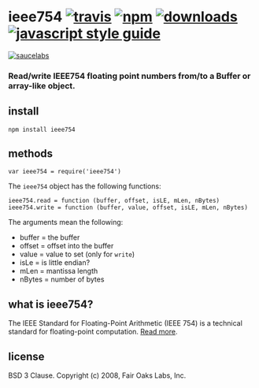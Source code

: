 # ieee754 [![travis][travis-image]][travis-url] [![npm][npm-image]][npm-url] [![downloads][downloads-image]][downloads-url] [![javascript style guide][standard-image]][standard-url][travis-image]: https://img.shields.io/travis/feross/ieee754/master.svg[travis-url]: https://travis-ci.org/feross/ieee754[npm-image]: https://img.shields.io/npm/v/ieee754.svg[npm-url]: https://npmjs.org/package/ieee754[downloads-image]: https://img.shields.io/npm/dm/ieee754.svg[downloads-url]: https://npmjs.org/package/ieee754[standard-image]: https://img.shields.io/badge/code_style-standard-brightgreen.svg[standard-url]: https://standardjs.com[![saucelabs][saucelabs-image]][saucelabs-url][saucelabs-image]: https://saucelabs.com/browser-matrix/ieee754.svg[saucelabs-url]: https://saucelabs.com/u/ieee754### Read/write IEEE754 floating point numbers from/to a Buffer or array-like object.## install```npm install ieee754```## methods`var ieee754 = require('ieee754')`The `ieee754` object has the following functions:```ieee754.read = function (buffer, offset, isLE, mLen, nBytes)ieee754.write = function (buffer, value, offset, isLE, mLen, nBytes)```The arguments mean the following:- buffer = the buffer- offset = offset into the buffer- value = value to set (only for `write`)- isLe = is little endian?- mLen = mantissa length- nBytes = number of bytes## what is ieee754?The IEEE Standard for Floating-Point Arithmetic (IEEE 754) is a technical standard for floating-point computation. [Read more](http://en.wikipedia.org/wiki/IEEE_floating_point).## licenseBSD 3 Clause. Copyright (c) 2008, Fair Oaks Labs, Inc.
